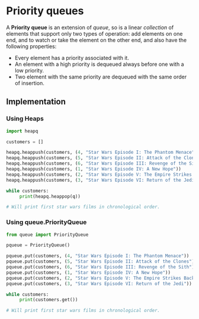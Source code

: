 # Priority queues

A **Priority queue** is an extension of _queue_, so is a linear _collection_ of elements that support only two types of operation: add elements on one end, and to watch or take the element on the other end, and also have the following properties:

- Every element has a priority associated with it.
- An element with a high priority is dequeued always before one with a low priority.
- Two element with the same priority are dequeued with the same order of insertion.

## Implementation

### Using Heaps

```python
import heapq

customers = []

heapq.heappush(customers, (4, "Star Wars Episode I: The Phantom Menace"))
heapq.heappush(customers, (5, "Star Wars Episode II: Attack of the Clones"))
heapq.heappush(customers, (6, "Star Wars Episode III: Revenge of the Sith"))
heapq.heappush(customers, (1, "Star Wars Episode IV: A New Hope"))
heapq.heappush(customers, (2, "Star Wars Episode V: The Empire Strikes Back"))
heapq.heappush(customers, (3, "Star Wars Episode VI: Return of the Jedi"))

while customers:
     print(heapq.heappop(q))

# Will print first star wars films in chronological order.
```

### Using queue.PriorityQueue

```python
from queue import PriorityQueue

pqueue = PriorityQueue()

pqueue.put(customers, (4, "Star Wars Episode I: The Phantom Menace"))
pqueue.put(customers, (5, "Star Wars Episode II: Attack of the Clones"))
pqueue.put(customers, (6, "Star Wars Episode III: Revenge of the Sith"))
pqueue.put(customers, (1, "Star Wars Episode IV: A New Hope"))
pqueue.put(customers, (2, "Star Wars Episode V: The Empire Strikes Back"))
pqueue.put(customers, (3, "Star Wars Episode VI: Return of the Jedi"))

while customers:
     print(customers.get())

# Will print first star wars films in chronological order.
```
